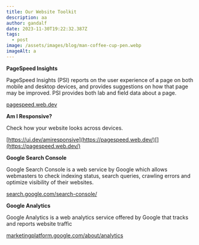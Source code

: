 ```yaml
---
title: Our Website Toolkit
description: aa
author: gandalf
date: 2023-11-30T19:22:32.387Z
tags:
  - post
image: /assets/images/blog/man-coffee-cup-pen.webp
imageAlt: a
---
```

**PageSpeed Insights**

PageSpeed Insights (PSI) reports on the user experience of a page on both mobile and desktop devices, and provides suggestions on how that page may be improved. PSI provides both lab and field data about a page.

[pagespeed.web.dev](https://pagespeed.web.dev/)

[](https://pagespeed.web.dev/)

[](https://pagespeed.web.dev/)

**Am I Responsive?**

Check how your website looks across devices.

[https://ui.dev/amiresponsive](https://pagespeed.web.dev/)[](https://pagespeed.web.dev/)

[](https://pagespeed.web.dev/)

[](https://pagespeed.web.dev/)

**Google Search Console**[](https://search.google.com/search-console/about)

Google Search Console is a web service by Google which allows webmasters to check indexing status, search queries, crawling errors and optimize visibility of their websites. 

[search.google.com/search-console/](https://search.google.com/search-console/about)

[](https://search.google.com/search-console/about)

[](https://search.google.com/search-console/about)

[](https://search.google.com/search-console/about)**Google Analytics**

Google Analytics is a web analytics service offered by Google that tracks and reports website traffic 

[marketingplatform.google.com/about/analytics](https://marketingplatform.google.com/about/analytics/)